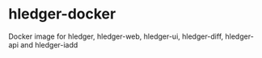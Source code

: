 # hledger-docker
Docker image for hledger, hledger-web, hledger-ui, hledger-diff, hledger-api and hledger-iadd
